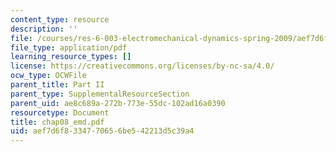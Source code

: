 ```yaml
---
content_type: resource
description: ''
file: /courses/res-6-003-electromechanical-dynamics-spring-2009/aef7d6f8334770656be542213d5c39a4_chap08_emd.pdf
file_type: application/pdf
learning_resource_types: []
license: https://creativecommons.org/licenses/by-nc-sa/4.0/
ocw_type: OCWFile
parent_title: Part II
parent_type: SupplementalResourceSection
parent_uid: ae8c689a-272b-773e-55dc-102ad16a0390
resourcetype: Document
title: chap08_emd.pdf
uid: aef7d6f8-3347-7065-6be5-42213d5c39a4
---
```

